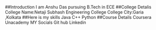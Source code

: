 ##Introduction 
I am Anshu Das pursuing B.Tech in ECE 
##College Detalis
College Name:Netaji Subhash Engineering College
College City:Garia ,Kolkata
##Here is my skills
Java
C++
Python
##Course Details
Coursera
Unacademy
MY Socials
Git hub 
Linkedin
